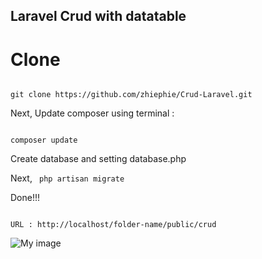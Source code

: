 ## Laravel Crud with datatable


# Clone

<code>
git clone https://github.com/zhiephie/Crud-Laravel.git
</code>

Next, Update composer using terminal : 

<code>
composer update
</code>

Create database and setting database.php

Next, <code> php artisan migrate </code>

Done!!!

<code>
URL : http://localhost/folder-name/public/crud
</code>

![My image](github.com/zhiephie/Crud-Laravel/crud.png)
